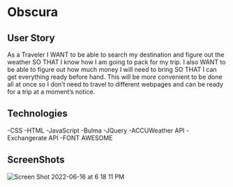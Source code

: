 # Obscura

##  User Story
As a Traveler I WANT to be able to search my destination and figure out the weather SO THAT I know how I am going to pack for my trip. I also WANT to be able to figure out how much money I will need to bring SO THAT I can get everything ready before hand. This will be more convenient to be done all at once so I don’t need to travel to different webpages and can be ready for a trip at a moment’s notice.

## Technologies
-CSS
-HTML
-JavaScript
-Bulma
-JQuery
-ACCUWeather API
-Exchangerate API
-FONT AWESOME

## ScreenShots
![Screen Shot 2022-06-16 at 6 18 11 PM](https://user-images.githubusercontent.com/103855578/174193856-bac26380-48f1-43d0-affc-2c5b3b968827.png)
